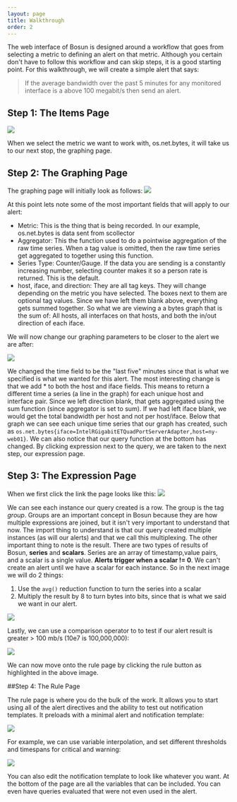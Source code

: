 ```yaml
---
layout: page
title: Walkthrough
order: 2
---
```


The web interface of Bosun is designed around a workflow that goes from selecting a metric to defining an alert on that metric. Although you certain don't have to follow this workflow and can skip steps, it is a good starting point. For this walkthrough, we will create a simple alert that says:

> If the average bandwidth over the past 5 minutes for any monitored interface is a above 100 megabit/s then send an alert.

## Step 1: The Items Page

![](/assets/walkthrough/items.png)

When we select the metric we want to work with, os.net.bytes, it will take us to our next stop, the graphing page.

## Step 2: The Graphing Page

The graphing page will initially look as follows:
![](/assets/walkthrough/blank_graph.jpg)

At this point lets note some of the most important fields that will apply to our alert:

* Metric: This is the thing that is being recorded. In our example, os.net.bytes is data sent from scollector
* Aggregator: This the function used to do a pointwise aggregation of the raw time series. When a tag value is omitted, then the raw time series get aggregated to together using this function.
* Series Type: Counter/Gauge. If the data you are sending is a constantly increasing number, selecting counter makes it so a person rate is returned. This is the default.
* host, iface, and direction: They are all tag keys. They will change depending on the metric you have selected. The boxes next to them are optional tag values. Since we have left them blank above, everything gets summed together. So what we are viewing a a bytes graph that is the sum of: All hosts, all interfaces on that hosts, and both the in/out direction of each iface.

We will now change our graphing parameters to be closer to the alert we are after:

![](/assets/walkthrough/changed_graph.jpg)

We changed the time field to be the "last five" minutes since that is what we specified is what we wanted for this alert. The most interesting change is that we add \* to both the host and iface fields. This means to return a different time a series (a line in the graph) for each unique host and interface pair. Since we left direction blank, that gets aggregated using the sum function (since aggregator is set to sum). If we had left iface blank, we would get the total bandwidth per host and not per host/iface. Below that graph we can see each unique time series that our graph has created, such as `os.net.bytes{iface=IntelRGigabitETQuadPortServerAdapter,host=ny-web01}`. We can also notice that our query function at the bottom has changed. By clicking expression next to the query, we are taken to the next step, our expression page.

## Step 3: The Expression Page

When we first click the link the page looks like this:
![](/assets/walkthrough/blank_expr.jpg)

We can see each instance our query created is a row. The group is the tag *group*. Groups are an important concept in Bosun because they are how multiple expressions are joined, but it isn't very important to understand that now. The import thing to understand is that our query created multiple instances (as will our alerts) and that we call this multiplexing. The other important thing to note is the result. There are two types of results of Bosun, **series** and **scalars**. Series are an array of timestamp,value pairs, and a scalar is a single value. **Alerts trigger when a scalar != 0**. We can't create an alert until we have a scalar for each instance. So in the next image we will do 2 things:

1. Use the `avg()` reduction function to turn the series into a scalar
2. Multiply the result by 8 to turn bytes into bits, since that is what we said we want in our alert.

![](/assets/walkthrough/changed_expr.jpg)

Lastly, we can use a comparison operator to to test if our alert result is greater > 100 mb/s (10e7 is 100,000,000):

![](/assets/walkthrough/changed_expr2.jpg)

We can now move onto the rule page by clicking the rule button as highlighted in the above image.

##Step 4: The Rule Page

The rule page is where you do the bulk of the work. It allows you to start using all of the alert directives and the ability to test out notification templates. It preloads with a minimal alert and notification template:

![](/assets/walkthrough/blank_rule.jpg)

For example, we can use variable interpolation, and set different thresholds and timespans for critical and warning:

![](https://github.com/StackExchange/bosun_images/raw/master/changed_rule.jpg)

You can also edit the notification template to look like whatever you want. At the bottom of the page are all the variables that can be included. You can even have queries evaluated that were not even used in the alert.